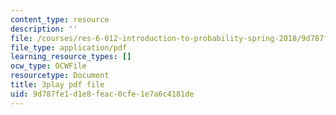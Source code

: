 ```yaml
---
content_type: resource
description: ''
file: /courses/res-6-012-introduction-to-probability-spring-2018/9d787fe1d1e8feac0cfe1e7a6c4181de_1R4IzkWSNgI.pdf
file_type: application/pdf
learning_resource_types: []
ocw_type: OCWFile
resourcetype: Document
title: 3play pdf file
uid: 9d787fe1-d1e8-feac-0cfe-1e7a6c4181de
---
```

